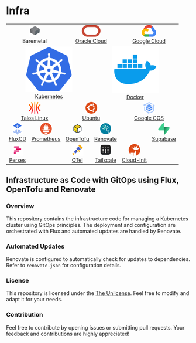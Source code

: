 # Infra

<table align="center">
  <tr>
    <td align="center" colspan="2"><img src="./resources/baremetal.webp" height="32px"><br>Baremetal</a></td>
    <td align="center" colspan="2"><a href="https://oraclecloud.com" target="_blank"><img src="./resources/oraclecloud.png" height="32px"><br>Oracle Cloud</a></td>
    <td align="center" colspan="2"><a href="https://cloud.google.com" target="_blank"><img src="./resources/gcloud.png" height="32px"><br>Google Cloud</a></a></td>
  </tr>
  <tr>
    <td align="center" colspan="3"><a href="https://kubernetes.io"><img src="./resources/kubernetes.png" alt="Kubernetes" width="128px"/><br>Kubernetes</a></td>
    <td align="center" colspan="3"><a href="https://docker.com"><img src="./resources/docker.webp" alt="Kubernetes" width="128px"/><br>Docker</a></td>
  </tr>
  <tr>
    <td align="center" colspan="2"><a href="https://www.talos.dev" target="_blank"><img src="./resources/talos.png" height="32px"><br>Talos Linux</a></td>
    <td align="center" colspan="2"><a href="http://ubuntu.com" target="_blank"><img src="./resources/ubuntu.png" height="32px"><br>Ubuntu</a></td>
    <td align="center" colspan="2"><a href="https://cloud.google.com/container-optimized-os/docs" target="_blank"><img src="./resources/google-cos.png" height="32px"><br>Google COS</a></td>
  </tr>
  <tr>
    <td align="center"><a href="http://fluxcd.io" target="_blank"><img src="./resources/flux.png" height="32px"><br>FluxCD</a></td>
    <td align="center"><a href="http://prometheus.io" target="_blank"><img src="./resources/prometheus.png" height="32px"><br>Prometheus</a></td>
    <td align="center"><a href="http://opentofu.org" target="_blank"><img src="./resources/opentofu.png" height="32px"><br>OpenTofu</a></td>
    <td align="center"><a href="https://www.mend.io/renovate/" target="_blank"><img src="./resources/renovate.png" height="32px"><br>Renovate</a></td>
    <td></td>
    <td align="center"><a href="https://supabase.com" target="_blank"><img src="./resources/supabase.png" height="32px"><br>Supabase</a></td>
  </tr>
  <tr>
    <td align="center"><a href="http://perses.dev" target="_blank"><img src="./resources/perses.png" height="32px"><br>Perses</a></td>
    <td></td>
    <td align="center"><a href="http://opentelemetry.io" target="_blank"><img src="./resources/opentelemetry.png" height="32px"><br>OTel</a></td>
    <td align="center"><a href="https://tailscale.com" target="_blank"><img src="./resources/tailscale.png" height="32px"><br>Tailscale</a></td>
    <td align="center"><a href="https://cloud-init.io" target="_blank"><img src="./resources/cloud-init.png" height="32px"><br>Cloud-Init</a></td>
    <td></td>
  </tr>
</table>

## Infrastructure as Code with GitOps using Flux, OpenTofu and Renovate

### Overview

This repository contains the infrastructure code for managing a Kubernetes cluster using GitOps principles. The deployment and configuration are orchestrated with Flux and automated updates are handled by Renovate.

### Automated Updates

Renovate is configured to automatically check for updates to dependencies. Refer to `renovate.json` for configuration details.

### License

This repository is licensed under the [The Unlicense](LICENSE). Feel free to modify and adapt it for your needs.

### Contribution

Feel free to contribute by opening issues or submitting pull requests. Your feedback and contributions are highly appreciated!
